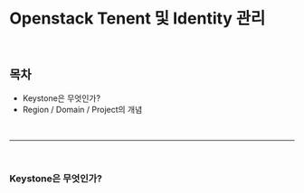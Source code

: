 # Openstack Tenent 및 Identity 관리

</br>
<h2>목차</h2>

- Keystone은 무엇인가?
- Region / Domain / Project의 개념
</br>

---

</br>
<h3> Keystone은 무엇인가?</h3>
<!--stackedit_data:
eyJoaXN0b3J5IjpbOTQzMDkxOCwzNDIzODMyMTAsMTIxMzc1MT
Q0NCwxNTAxNzkwODMwXX0=
-->